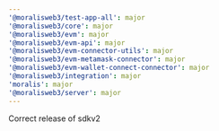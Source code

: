 ```yaml
---
'@moralisweb3/test-app-all': major
'@moralisweb3/core': major
'@moralisweb3/evm': major
'@moralisweb3/evm-api': major
'@moralisweb3/evm-connector-utils': major
'@moralisweb3/evm-metamask-connector': major
'@moralisweb3/evm-wallet-connect-connector': major
'@moralisweb3/integration': major
'moralis': major
'@moralisweb3/server': major
---
```


Correct release of sdkv2
